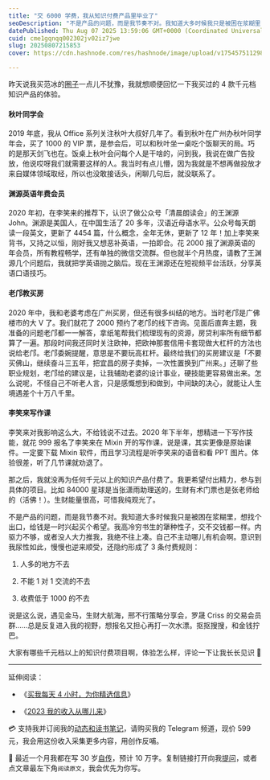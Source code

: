 ```yaml
---
title: "交 6000 学费，我从知识付费产品里毕业了"
seoDescription: "不是产品的问题，而是我节奏不对。我知道大多时候我只是被困在浆糊里，想找个出口，给钱是一时兴起买个希望。"
datePublished: Thu Aug 07 2025 13:59:06 GMT+0000 (Coordinated Universal Time)
cuid: cme1gqnqq002302jv02iz7jwe
slug: 20250807215853
cover: https://cdn.hashnode.com/res/hashnode/image/upload/v1754575112987/8c943ffe-13d8-47e7-9f61-2ea019d35b71.png

---
```


昨天说我买范冰的[圈子](https://zerodaybook.mikecrm.com/F10LaP5?share=tujunjie)一点儿不犹豫，我就想顺便回忆一下我买过的 4 款千元档知识产品的体验。

#### 秋叶同学会

2019 年底，我从 Office 系列关注秋叶大叔好几年了。看到秋叶在广州办秋叶同学年会，买了 1000 的 VIP 票，是参会后，可以和秋叶坐一桌吃个饭聊天的局。巧的是那天剑飞也在。饭桌上秋叶会问每个人是干啥的，问到我，我说在做广告投放，他说哎呀我们就需要这样的人。我当时有点儿懵，因为我就是不想再做投放才来自媒体领域取经，所以也没敢接话头，闲聊几句后，就没联系了。

#### 渊源英语年费会员

2020 年初，在李笑来的推荐下，认识了做公众号「清晨朗读会」的王渊源 John。渊源是美国人，在中国生活了 20 多年，汉语近母语水平。公众号每天朗读一段英文，更新了 4454 篇，什么概念，全年无休，更新了 12 年！加上李笑来背书，又持之以恒，刚好我又想恶补英语，一拍即合。花 2000 报了渊源英语的年会员，所有教程畅学，还有单独的微信交流群。但也就半个月热度，请教了王渊源几个问题后，我就把学英语抛之脑后。现在王渊源还在短视频平台活跃，分享英语口语技巧。

#### 老邝教买房

2020 年中，我和老婆考虑在广州买房，但还有很多纠结的地方。当时老邝是广佛楼市的大 V 了。我们就花了 2000 预约了老邝的线下咨询。见面后直奔主题，我准备的问题老邝都一一解答，拿纸笔帮我们梳理现有的资源，房贷利率所有细节都算了一遍。那段时间我还同时关注欧神，把欧神那套信用卡套现做大杠杆的方法也说给老邝。老邝委婉提醒，意思是不要玩高杠杆。最终给我们的买房建议是「不要买佛山，继续奋斗三五年，把宜昌的房子卖掉，一次性置换到广州来。」还聊了些职业规划，老邝给的建议是，让我辅助老婆的设计事业，硬技能更容易做出来。怎么说呢，不怪自己不听老人言，只是感慨想到和做到，中间缺的决心，就能让人生境遇差个十万八千里。

#### 李笑来写作课

李笑来对我影响这么大，不给钱说不过去。2020 年下半年，想精进一下写作技能，就花 999 报名了李笑来在 Mixin 开的写作课，说是课，其实更像是原始课件。一定要下载 Mixin 软件，而且学习流程是听李笑来的语音和看 PPT 图片。体验很差，听了几节课就劝退了。

那之后，我就没再为任何千元以上的知识产品付费了。我更希望付出精力，参与到具体的项目。比如 84000 星球是当张潇雨助理送的，生财有术门票也是张老师给的（活佛！）。生财能量很高，可惜我纯观光了。

不是产品的问题，而是我节奏不对。我知道大多时候我只是被困在浆糊里，想找个出口，给钱是一时兴起买个希望。我高冷穷书生的犟种性子，交不交钱都一样。内驱力不够，或者没人大力推我，我绝不往上凑。自己不主动哪儿有机会啊。意识到我尿性如此，慢慢也逆来顺受，还隐约形成了 3 条付费规则：

1. 人多的地方不去
    
2. 不能 1 对 1 交流的不去
    
3. 收费低于 1000 的不去
    

说是这么说，遇见金马，生财大航海，邢不行策略分享会，罗晟 Criss 的交易会员群……总是反复进入我的视野，想报名又担心再打一次水漂。抠抠搜搜，和金钱拧巴。

大家有哪些千元档以上的知识付费项目啊，体验怎么样，评论一下让我长长见识 🧐

---

延伸阅读：

* 《[买我每天 4 小时，为你精选信息](https://mp.weixin.qq.com/s/u9sg3KBe9k3L3oOUZcRd5w)》
    
* 《[2023 我的收入从哪儿来](https://mp.weixin.qq.com/s/clJAFGrIAD_-MZBW2xpldg)》
    

💳 支持我并订阅我的[动态和读书笔记](https://mp.weixin.qq.com/s/u9sg3KBe9k3L3oOUZcRd5w)，请购买我的 Telegram 频道，现价 599 元，我会用这份收入采集更多内容，用创作反哺。

📖 最近一个月我都在写 30 岁[自传](https://mp.weixin.qq.com/s?__biz=MzI3MzU5MDA1OQ==&mid=2247488741&idx=1&sn=3aca11b2f15bcb82156b45c8a69ae937&chksm=eb21a6a1dc562fb7bbf6242bc1a68995eba7b560a49627ac031e129b33aa29a624896186a2a3#rd)，预计 10 万字。复制链接打开向我[提问](https://wj.qq.com/s2/15897499/4fe9/)，或者点文章最左下角`阅读原文`，我会优先为你写。